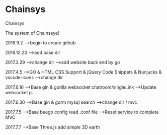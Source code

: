# Chainsys
Chainsys

The system of Chainseye!

2016.9.2
  -->begin to create github

2016.12.20
  -->add base dir

2017.3.29
  -->change dir
  -->add website back end by go

2017.4.5
  -->GO & HTML CSS Support & jQuery Code Snippets & Nunjucks & vscode-icons
  -->change dir

2017.6.16
  -->Base gin & gorilla websocket chatroom/singleLink
  -->Update websocket js

2017.6.30
  -->Base gin & gorm mysql search
  -->change dir / mvc

2017.7.5
  -->Base beego config read .conf file
  -->Reset service to complete MVC

2017.7.7
  -->Base Three.js add simple 3D earth